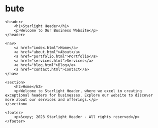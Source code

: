 # bute
<!DOCTYPE html>
<html lang="en">
<head>
    <meta charset="UTF-8">
    <meta name="viewport" content="width=device-width, initial-scale=1.0">
    <title>Starlight Header - Home</title>
    <!-- Add your styles or link to an external stylesheet if needed -->
</head>
<body>

    <header>
        <h1>Starlight Header</h1>
        <p>Welcome to Our Business Website</p>
    </header>

    <nav>
        <a href="index.html">Home</a>
        <a href="about.html">About</a>
        <a href="portfolio.html">Portfolio</a>
        <a href="services.html">Services</a>
        <a href="blog.html">Blog</a>
        <a href="contact.html">Contact</a>
    </nav>

    <section>
        <h2>Home</h2>
        <p>Welcome to Starlight Header, where we excel in creating exceptional headers for businesses. Explore our website to discover more about our services and offerings.</p>
    </section>

    <footer>
        <p>&copy; 2023 Starlight Header - All rights reserved</p>
    </footer>

</body>
</html>
